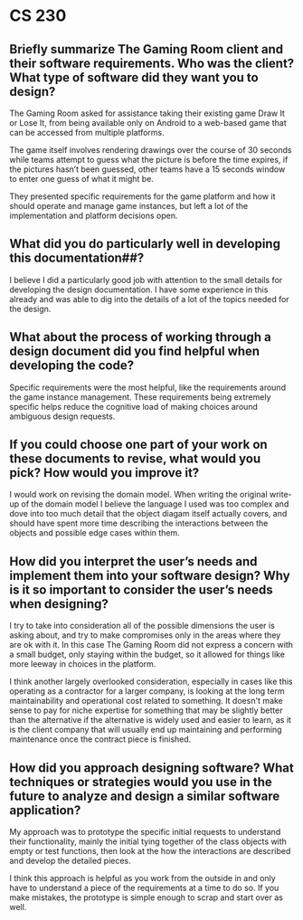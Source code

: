 # CS 230

## Briefly summarize The Gaming Room client and their software requirements. Who was the client? What type of software did they want you to design?

The Gaming Room asked for assistance taking their existing game Draw It or Lose It, from being available only on Android to a web-based game that can be accessed from multiple platforms.

The game itself involves rendering drawings over the course of 30 seconds while teams attempt to guess what the picture is before the time expires, if the pictures hasn’t been guessed, other teams have a 15 seconds window to enter one guess of what it might be.

They presented specific requirements for the game platform and how it should operate and manage game instances, but left a lot of the implementation and platform decisions open.

## What did you do particularly well in developing this documentation##?

I believe I did a particularly good job  with attention to the small details for developing the design documentation. I have some experience in this already and was able to dig into the details of a lot of the topics needed for the design.

## What about the process of working through a design document did you find helpful when developing the code?

Specific requirements were the most helpful, like the requirements around the game instance management. These requirements being extremely specific helps reduce the cognitive load of making choices around ambiguous design requests.

## If you could choose one part of your work on these documents to revise, what would you pick? How would you improve it?

I would work on revising the domain model. When writing the original write-up of the domain model I believe the language I used was too complex and dove into too much detail that the object diagam itself actually covers, and should have spent more time describing the interactions between the objects and possible edge cases within them.

## How did you interpret the user’s needs and implement them into your software design? Why is it so important to consider the user’s needs when designing?

I try to take into consideration all of the possible dimensions the user is asking about, and try to make compromises only in the areas where they are ok with it. In this case The Gaming Room did not express a concern with a small budget, only staying within the budget, so it allowed for things like more leeway in choices in the platform.

I think another largely overlooked consideration, especially in cases like this operating as a contractor for a larger company, is looking at the long term maintainability and operational cost related to something. It doesn't make sense to pay for niche expertise for something that may be slightly better than the alternative if the alternative is widely used and easier to learn, as it is the client company that will usually end up maintaining and performing maintenance once the contract piece is finished.

## How did you approach designing software? What techniques or strategies would you use in the future to analyze and design a similar software application?

My approach was to prototype the specific initial requests to understand their functionality, mainly the initial tying together of the class objects with empty or test functions, then look at the how the interactions are described and develop the detailed pieces.

I think this approach is helpful as you work from the outside in and only have to understand a piece of the requirements at a time to do so. If you make mistakes, the prototype is simple enough to scrap and start over as well.